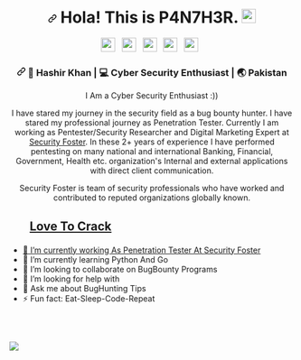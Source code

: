 <div align="center">
  <h1><a id="user-content--hola-this-is-debugger-" class="anchor" aria-hidden="true" href="#-hola-this-is-P4N7H3R-"><svg class="octicon octicon-link" viewBox="0 0 16 16" version="1.1" width="16" height="16" aria-hidden="true"><path fill-rule="evenodd" d="M7.775 3.275a.75.75 0 001.06 1.06l1.25-1.25a2 2 0 112.83 2.83l-2.5 2.5a2 2 0 01-2.83 0 .75.75 0 00-1.06 1.06 3.5 3.5 0 004.95 0l2.5-2.5a3.5 3.5 0 00-4.95-4.95l-1.25 1.25zm-4.69 9.64a2 2 0 010-2.83l2.5-2.5a2 2 0 012.83 0 .75.75 0 001.06-1.06 3.5 3.5 0 00-4.95 0l-2.5 2.5a3.5 3.5 0 004.95 4.95l1.25-1.25a.75.75 0 00-1.06-1.06l-1.25 1.25a2 2 0 01-2.83 0z"></path></svg></a> Hola! This is P4N7H3R. <a target="_blank" rel="noopener noreferrer" href="https://camo.githubusercontent.com/e8e7b06ecf583bc040eb60e44eb5b8e0ecc5421320a92929ce21522dbc34c891/68747470733a2f2f6d656469612e67697068792e636f6d2f6d656469612f6876524a434c467a6361737252346961377a2f67697068792e676966"><img src="https://camo.githubusercontent.com/e8e7b06ecf583bc040eb60e44eb5b8e0ecc5421320a92929ce21522dbc34c891/68747470733a2f2f6d656469612e67697068792e636f6d2f6d656469612f6876524a434c467a6361737252346961377a2f67697068792e676966" width="25px" data-canonical-src="https://media.giphy.com/media/hvRJCLFzcasrR4ia7z/giphy.gif" style="max-width:100%;"></a></h1>
</div>

<p align="center"> 
<a href="https://www.linkedin.com/in/p4n7h3r" rel="nofollow"><img height="25" src="https://camo.githubusercontent.com/a80d00f23720d0bc9f55481cfcd77ab79e141606829cf16ec43f8cacc7741e46/68747470733a2f2f696d672e736869656c64732e696f2f62616467652f4c696e6b6564496e2d3030373742353f7374796c653d666f722d7468652d6261646765266c6f676f3d6c696e6b6564696e266c6f676f436f6c6f723d7768697465" data-canonical-src="https://img.shields.io/badge/LinkedIn-0077B5?style=for-the-badge&amp;logo=linkedin&amp;logoColor=white" style="max-width:100%;"></a>&nbsp;&nbsp;
<a href="https://twitter.com/7H3P4n7h3R" rel="nofollow"><img height="25" src="https://camo.githubusercontent.com/e1c2fd3bcd4ed13889ed78d1e814261a7cfbc79ae826198b7813850b15a8d956/68747470733a2f2f696d672e736869656c64732e696f2f62616467652f747769747465722d2532333144413146322e7376673f267374796c653d666f722d7468652d6261646765266c6f676f3d74776974746572266c6f676f436f6c6f723d7768697465" data-canonical-src="https://img.shields.io/badge/twitter-%231DA1F2.svg?&amp;style=for-the-badge&amp;logo=twitter&amp;logoColor=white" style="max-width:100%;"></a>&nbsp;&nbsp;
<a href="https://securityfoster.com/" rel="nofollow"><img height="25" src="https://camo.githubusercontent.com/2505d3a631ec6f2cf7a8baabf83586478bd3c3a39e15119c358249fed969291f/68747470733a2f2f696d672e736869656c64732e696f2f62616467652f576562736974652d2532333335343233302e7376673f267374796c653d666f722d7468652d6261646765266c6f676f3d6d656469756d266c6f676f436f6c6f723d7768697465" data-canonical-src="https://img.shields.io/badge/Website-%23354230.svg?&amp;style=for-the-badge&amp;logo=medium&amp;logoColor=white" style="max-width:100%;"></a>&nbsp;&nbsp;
<a href="https://instagram.com/hashir_privvvvv" rel="nofollow"><img height="25" src="https://camo.githubusercontent.com/5c3f3164b340475c38f1ec3d8c6d0c6e8656fbccac25d06cfb86477079b88638/68747470733a2f2f696d672e736869656c64732e696f2f62616467652f696e7374616772616d2d2532334534343035462e7376673f267374796c653d666f722d7468652d6261646765266c6f676f3d696e7374616772616d266c6f676f436f6c6f723d7768697465" data-canonical-src="https://img.shields.io/badge/instagram-%23E4405F.svg?&amp;style=for-the-badge&amp;logo=instagram&amp;logoColor=white" style="max-width:100%;"></a>&nbsp;&nbsp;
<a href="https://www.buymeacoffee.com/P4N7H3R" rel="nofollow"><img height="25" src="https://camo.githubusercontent.com/321200206cadab986938cf41b7a6909a940705b12bf3b09e55d3b43ea5afa015/68747470733a2f2f696d672e736869656c64732e696f2f62616467652f6275796d65617465612d2532336666666666662e7376673f267374796c653d666f722d7468652d6261646765266c6f676f3d6275796d6561636f66666565266c6f676f436f6c6f723d79656c6c6f77" data-canonical-src="https://img.shields.io/badge/buymeatea-%23ffffff.svg?&amp;style=for-the-badge&amp;logo=buymeacoffee&amp;logoColor=yellow" style="max-width:100%;"></a>&nbsp;&nbsp;
</p>
<div align="center">
<h3><a id="P4n7h3r" class="anchor" aria-hidden="true" href="#P4N7H3R"><svg class="octicon octicon-link" viewBox="0 0 16 16" version="1.1" width="16" height="16" aria-hidden="true"><path fill-rule="evenodd" d="M7.775 3.275a.75.75 0 001.06 1.06l1.25-1.25a2 2 0 112.83 2.83l-2.5 2.5a2 2 0 01-2.83 0 .75.75 0 00-1.06 1.06 3.5 3.5 0 004.95 0l2.5-2.5a3.5 3.5 0 00-4.95-4.95l-1.25 1.25zm-4.69 9.64a2 2 0 010-2.83l2.5-2.5a2 2 0 012.83 0 .75.75 0 001.06-1.06 3.5 3.5 0 00-4.95 0l-2.5 2.5a3.5 3.5 0 004.95 4.95l1.25-1.25a.75.75 0 00-1.06-1.06l-1.25 1.25a2 2 0 01-2.83 0z"></path></svg></a> <g-emoji class="g-emoji" alias="boy" fallback-src="https://github.githubassets.com/images/icons/emoji/unicode/1f466.png">👦</g-emoji> Hashir Khan | <g-emoji class="g-emoji" alias="computer" fallback-src="https://github.githubassets.com/images/icons/emoji/unicode/1f4bb.png">💻</g-emoji> Cyber Security Enthusiast | <g-emoji class="g-emoji" alias="earth_asia" fallback-src="https://github.githubassets.com/images/icons/emoji/unicode/1f30f.png">🌏</g-emoji> Pakistan </h3> </div>
<div align="center">
<p>  
I Am a Cyber Security Enthusiast :)) 
</p>
<p>I have stared my journey in the security field as a bug bounty hunter. I have stared my professional journey as Penetration Tester. Currently I am working as Pentester/Security Researcher and Digital Marketing Expert at <a href="https://securityfoster.com/" rel="nofollow">Security Foster</a>. In these 2+ years of experience I have performed pentesting on many national and international Banking, Financial, Government, Health etc. organization's Internal and external applications with direct client communication.</p>

<p>Security Foster is team of security professionals who have worked and contributed to reputed organizations globally known.<a href="https://securityfoster.com/" rel="nofollow"></p>
</div>
<h2><ul>Love To Crack </ul></h2> 

- 🔭 I’m currently working As Penetration Tester At <a href=https://securityfoster.com/>Security Foster</a>
- 🌱 I’m currently learning Python And Go
- 👯 I’m looking to collaborate on BugBounty Programs
- 🤔 I’m looking for help with 
- 💬 Ask me about BugHunting Tips
- ⚡ Fun fact: Eat-Sleep-Code-Repeat

<br></br>


<img src="https://github-readme-stats.vercel.app/api?username=7H3P4n7h3R&&show_icons=true&theme=radical">

